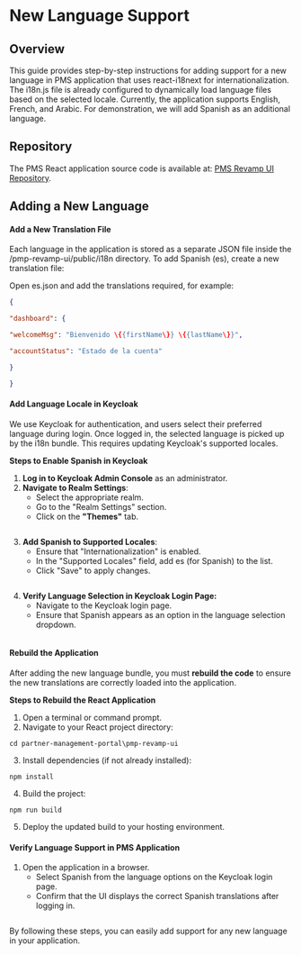 # New Language Support


## Overview

This guide provides step-by-step instructions for adding support for a new language in PMS application that uses react-i18next for internationalization. The i18n.js file is already configured to dynamically load language files based on the selected locale. Currently, the application supports English, French, and Arabic. For demonstration, we will add Spanish as an additional language.

## Repository

The PMS React application source code is available at: [PMS Revamp UI Repository](https://github.com/mosip/partner-management-portal/tree/release-1.2.2.x/pmp-revamp-ui).

## Adding a New Language

#### Add a New Translation File

Each language in the application is stored as a separate JSON file inside the /pmp-revamp-ui/public/i18n directory. To add Spanish (es), create a new translation file:

Open es.json and add the translations required, for example:

```json
{

"dashboard": {

"welcomeMsg": "Bienvenido \{{firstName\}} \{{lastName\}}",

"accountStatus": "Estado de la cuenta"

}

}
```

#### Add Language Locale in Keycloak

We use Keycloak for authentication, and users select their preferred language during login. Once logged in, the selected language is picked up by the i18n bundle. This requires updating Keycloak's supported locales.

**Steps to Enable Spanish in Keycloak**

1. **Log in to Keycloak Admin Console** as an administrator.
2. **Navigate to Realm Settings**:
   * Select the appropriate realm.
   * Go to the "Realm Settings" section.
   * Click on the **"Themes"** tab.

<figure><img src="../../../../.gitbook/assets/temp-pms-nls-image1.png" alt=""><figcaption></figcaption></figure>


3. **Add Spanish to Supported Locales**:
   * Ensure that "Internationalization" is enabled.
   * In the "Supported Locales" field, add es (for Spanish) to the list.
   * Click "Save" to apply changes.

<figure><img src="../../../../.gitbook/assets/temp-pms-nls-image2.png" alt=""><figcaption></figcaption></figure>
       
4. **Verify Language Selection in Keycloak Login Page:**
   * Navigate to the Keycloak login page.
   * Ensure that Spanish appears as an option in the language selection dropdown.

<figure><img src="../../../../.gitbook/assets/temp-pms-nls-image3.png" alt=""><figcaption></figcaption></figure>


#### Rebuild the Application

After adding the new language bundle, you must **rebuild the code** to ensure the new translations are correctly loaded into the application.

**Steps to Rebuild the React Application**

1. Open a terminal or command prompt.
2. Navigate to your React project directory:

`cd partner-management-portal\pmp-revamp-ui`

3. Install dependencies (if not already installed):

`npm install`

4. Build the project:

`npm run build`

5. Deploy the updated build to your hosting environment.

#### Verify Language Support in PMS Application

1. Open the application in a browser.
   * Select Spanish from the language options on the Keycloak login page.
   * Confirm that the UI displays the correct Spanish translations after logging in.

<figure><img src="../../../../.gitbook/assets/temp-pms-nls-image4.png" alt=""><figcaption></figcaption></figure>

By following these steps, you can easily add support for any new language in your application.
